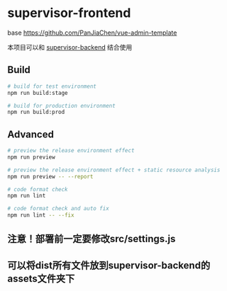 # supervisor-frontend
base https://github.com/PanJiaChen/vue-admin-template

本项目可以和
[supervisor-backend](https://github.com/lizongying/supervisor-backend)
结合使用

## Build

```bash
# build for test environment
npm run build:stage

# build for production environment
npm run build:prod
```

## Advanced

```bash
# preview the release environment effect
npm run preview

# preview the release environment effect + static resource analysis
npm run preview -- --report

# code format check
npm run lint

# code format check and auto fix
npm run lint -- --fix
```


## 注意！部署前一定要修改src/settings.js

## 可以将dist所有文件放到supervisor-backend的assets文件夹下